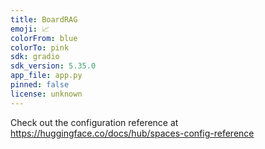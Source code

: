 ```yaml
---
title: BoardRAG
emoji: 📈
colorFrom: blue
colorTo: pink
sdk: gradio
sdk_version: 5.35.0
app_file: app.py
pinned: false
license: unknown
---
```


Check out the configuration reference at https://huggingface.co/docs/hub/spaces-config-reference
